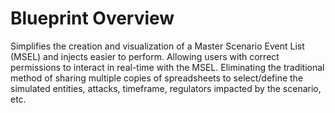 # Blueprint Overview

Simplifies the creation and visualization of a Master Scenario Event List (MSEL) and injects easier to perform. Allowing users with correct permissions to interact in real-time with the MSEL. Eliminating the traditional method of sharing multiple copies of spreadsheets to select/define the simulated entities, attacks, timeframe, regulators impacted by the scenario, etc.
